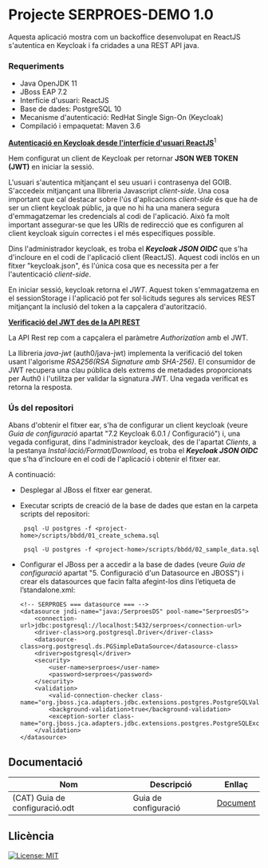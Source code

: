 # Projecte SERPROES-DEMO 1.0

Aquesta aplicació mostra com un backoffice desenvolupat en ReactJS s'autentica en Keycloak i fa 
cridades a una REST API java.

### Requeriments

* Java OpenJDK 11
* JBoss EAP 7.2
* Interfície d'usuari: ReactJS
* Base de dades: PostgreSQL 10
* Mecanisme d'autenticació: RedHat Single Sign-On (Keycloak)
* Compilació i empaquetat: Maven 3.6

**<ins>Autenticació en Keycloak desde l'interfície d'usuari ReactJS</ins>**<sup>1</sup>

Hem configurat un client de Keycloak per retornar **JSON WEB TOKEN (JWT)** en iniciar la sessió.

L'usuari s'autentica mitjançant el seu usuari i contrasenya del GOIB. S'accedeix mitjançant una llibreria Javascript
_client-side_. Una cosa important que cal destacar sobre l'ús d'aplicacions _client-side_ és que ha de ser un client keycloak
públic, ja que no hi ha una manera segura d'emmagatzemar les credencials al codi de l'aplicació. Això fa molt important assegurar-se
que les URIs de redirecció que es configuren al client keycloak siguin correctes i el més específiques possible.

Dins l'administrador keycloak, es troba el _**Keycloak JSON OIDC**_ que s'ha d'incloure en el codi de l'aplicació client (ReactJS). Aquest codi inclós en un fitxer 
"keycloak.json", és l'única cosa que es necessita per a fer l'autenticació _client-side_.

En iniciar sessió, keycloak retorna el *JWT*. Aquest token s'emmagatzema en el sessionStorage i l'aplicació pot fer 
sol·licituds segures als services REST mitjançant la inclusió del token a la capçalera d'autorització.

**<ins>Verificació del JWT des de la API REST</ins>**

La API Rest rep com a capçalera el paràmetre _Authorization_ amb el JWT.

La llibreria _java-jwt_ (auth0/java-jwt) implementa la verificació del token usant l'algorisme _RSA256(RSA Signature
amb SHA-256)_. El consumidor de JWT recupera una clau pública dels extrems de metadades proporcionats per Auth0 i 
l'utilitza per validar la signatura JWT. Una vegada verificat es retorna la resposta.

### Ús del repositori

Abans d'obtenir el fitxer ear, s'ha de configurar un client keycloak (veure _Guia de configuració_ apartat "7.2 Keycloak 6.0.1 / Configuració") i, una vegada configurat, dins l'administrador keycloak, des de l'apartat _Clients_, a la pestanya _Instal·lació/Format/Download_, es troba el 
_**Keycloak JSON OIDC**_ que s'ha d'incloure en el codi de l'aplicació i obtenir el fitxer ear.

A continuació:

- Desplegar al JBoss el fitxer ear generat.
  

- Executar scripts de creació de la base de dades que estan en la carpeta scripts del repositori:
     ```
      psql -U postgres -f <project-home>/scripts/bbdd/01_create_schema.sql
    
      psql -U postgres -f <project-home>/scripts/bbdd/02_sample_data.sql
     ```

- Configurar el JBoss per a accedir a la base de dades (veure _Guia de configuració_ apartat 
"5. Configuració d'un Datasource en JBOSS") i crear els datasources que facin falta afegint-los dins l’etiqueta 
  <datasources> de l’standalone.xml:

    ```
    <!-- SERPROES === datasource === -->
	<datasource jndi-name="java:/SerproesDS" pool-name="SerproesDS">
        <connection-url>jdbc:postgresql://localhost:5432/serproes</connection-url>
        <driver-class>org.postgresql.Driver</driver-class>
        <datasource-class>org.postgresql.ds.PGSimpleDataSource</datasource-class>
        <driver>postgresql</driver>
        <security>
            <user-name>serproes</user-name>
            <password>serproes</password>
        </security>
        <validation>
            <valid-connection-checker class-name="org.jboss.jca.adapters.jdbc.extensions.postgres.PostgreSQLValidConnectionChecker"/>
            <background-validation>true</background-validation>
            <exception-sorter class-name="org.jboss.jca.adapters.jdbc.extensions.postgres.PostgreSQLExceptionSorter"/>
        </validation>
    </datasource>
    ```
  
  
## Documentació

Nom | Descripció | Enllaç
------------ | ------------- | -------------
(CAT) Guia de configuració.odt | Guia de configuració | [Document](./doc/(CAT)%20Guia%20de%20configuració.odt)


## Llicència
[![License: MIT](https://img.shields.io/badge/License-MIT-yellow.svg)](https://opensource.org/licenses/MIT)
